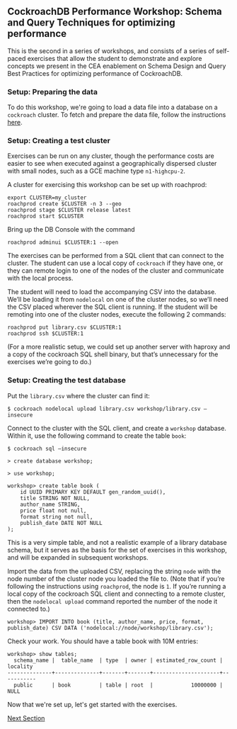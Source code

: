 ## CockroachDB Performance Workshop: Schema and Query Techniques for optimizing performance

This is the second in a series of workshops, and consists of a series of self-paced exercises that allow the student to demonstrate and explore concepts we present in the CEA enablement on Schema Design and Query Best Practices for optimizing performance of CockroachDB.

### Setup: Preparing the data

To do this workshop, we're going to load a data file into a database on a `cockroach` cluster.  To fetch and prepare the data file, follow the instructions [here](data/readme.md).


### Setup: Creating a test cluster

Exercises can be run on any cluster, though the performance costs are easier to see when executed against a geographically dispersed cluster with small nodes, such as a GCE machine type `n1-highcpu-2`.  

A cluster for exercising this workshop can be set up with roachprod:
```
export CLUSTER=my_cluster
roachprod create $CLUSTER -n 3 --geo
roachprod stage $CLUSTER release latest
roachprod start $CLUSTER
```

Bring up the DB Console with the command

```
roachprod adminui $CLUSTER:1 --open
```

The exercises can be performed from a SQL client that can connect to the cluster.  The student can use a local copy of `cockroach` if they have one, or they can remote login to one of the nodes of the cluster and communicate with the local process.

The student will need to load the accompanying CSV into the database.  We’ll be loading it from `nodelocal` on one of the cluster nodes, so we’ll need the CSV placed wherever the SQL client is running.  If the student will be remoting into one of the cluster nodes, execute the following 2 commands:

```
roachprod put library.csv $CLUSTER:1
roachprod ssh $CLUSTER:1
```

(For a more realistic setup, we could set up another server with haproxy and a copy of the cockroach SQL shell binary, but that’s unnecessary for the exercises we’re going to do.)

### Setup: Creating the test database 

Put the `library.csv` where the cluster can find it:

```
$ cockroach nodelocal upload library.csv workshop/library.csv –insecure
```

Connect to the cluster with the SQL client, and create a `workshop` database.  Within it, use the following command to create the table `book`:

```
$ cockroach sql –insecure

> create database workshop;
 
> use workshop;

workshop> create table book (
	id UUID PRIMARY KEY DEFAULT gen_random_uuid(),
	title STRING NOT NULL,
	author_name STRING,
	price float not null,
	format string not null,
	publish_date DATE NOT NULL
);
```

This is a very simple table, and not a realistic example of a library database schema, but it serves as the basis for the set of exercises in this workshop, and will be expanded in subsequent workshops.

Import the data from the uploaded CSV, replacing the string `node` with the node number of the cluster node you loaded the file to.  (Note that if you’re following the instructions using `roachprod`, the node is `1`.  If you’re running a local copy of the cockroach SQL client and connecting to a remote cluster, then the `nodelocal upload` command reported the number of the node it connected to.)

```
workshop> IMPORT INTO book (title, author_name, price, format, publish_date) CSV DATA ('nodelocal://node/workshop/library.csv');
```

Check your work.  You should have a table book with 10M entries:

```
workshop> show tables;
  schema_name |  table_name  | type  | owner | estimated_row_count | locality
--------------+--------------+-------+-------+---------------------+-----------
  public      | book         | table | root  |            10000000 | NULL
```

Now that we're set up, let's get started with the exercises.

[Next Section](exercises/column-families.md)
